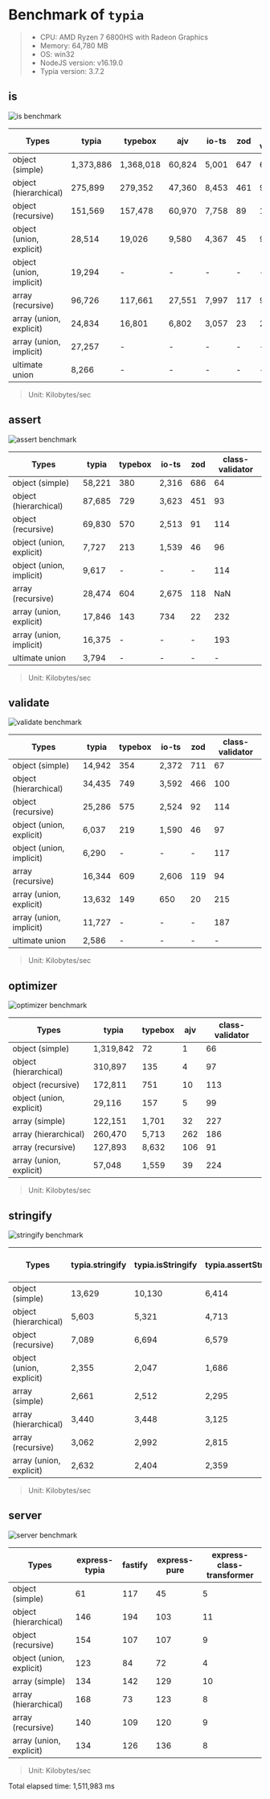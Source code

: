 # Benchmark of `typia`
> - CPU: AMD Ryzen 7 6800HS with Radeon Graphics
> - Memory: 64,780 MB
> - OS: win32
> - NodeJS version: v16.19.0
> - Typia version: 3.7.2


## is
![is benchmark](images/is.svg)

 Types | typia | typebox | ajv | io-ts | zod | class-validator 
-------|------|------|------|------|------|------
 object (simple) | 1,373,886 | 1,368,018 | 60,824 | 5,001 | 647 | 65 
 object (hierarchical) | 275,899 | 279,352 | 47,360 | 8,453 | 461 | 96 
 object (recursive) | 151,569 | 157,478 | 60,970 | 7,758 | 89 | 114 
 object (union, explicit) | 28,514 | 19,026 | 9,580 | 4,367 | 45 | 97 
 object (union, implicit) | 19,294 |  -  |  -  |  -  |  -  |  -  
 array (recursive) | 96,726 | 117,661 | 27,551 | 7,997 | 117 | 96 
 array (union, explicit) | 24,834 | 16,801 | 6,802 | 3,057 | 23 | 233 
 array (union, implicit) | 27,257 |  -  |  -  |  -  |  -  |  -  
 ultimate union | 8,266 |  -  |  -  |  -  |  -  |  -  

> Unit: Kilobytes/sec




## assert
![assert benchmark](images/assert.svg)

 Types | typia | typebox | io-ts | zod | class-validator 
-------|------|------|------|------|------
 object (simple) | 58,221 | 380 | 2,316 | 686 | 64 
 object (hierarchical) | 87,685 | 729 | 3,623 | 451 | 93 
 object (recursive) | 69,830 | 570 | 2,513 | 91 | 114 
 object (union, explicit) | 7,727 | 213 | 1,539 | 46 | 96 
 object (union, implicit) | 9,617 |  -  |  -  |  -  | 114 
 array (recursive) | 28,474 | 604 | 2,675 | 118 | NaN 
 array (union, explicit) | 17,846 | 143 | 734 | 22 | 232 
 array (union, implicit) | 16,375 |  -  |  -  |  -  | 193 
 ultimate union | 3,794 |  -  |  -  |  -  |  -  

> Unit: Kilobytes/sec




## validate
![validate benchmark](images/validate.svg)

 Types | typia | typebox | io-ts | zod | class-validator 
-------|------|------|------|------|------
 object (simple) | 14,942 | 354 | 2,372 | 711 | 67 
 object (hierarchical) | 34,435 | 749 | 3,592 | 466 | 100 
 object (recursive) | 25,286 | 575 | 2,524 | 92 | 114 
 object (union, explicit) | 6,037 | 219 | 1,590 | 46 | 97 
 object (union, implicit) | 6,290 |  -  |  -  |  -  | 117 
 array (recursive) | 16,344 | 609 | 2,606 | 119 | 94 
 array (union, explicit) | 13,632 | 149 | 650 | 20 | 215 
 array (union, implicit) | 11,727 |  -  |  -  |  -  | 187 
 ultimate union | 2,586 |  -  |  -  |  -  |  -  

> Unit: Kilobytes/sec




## optimizer
![optimizer benchmark](images/optimizer.svg)

 Types | typia | typebox | ajv | class-validator 
-------|------|------|------|------
 object (simple) | 1,319,842 | 72 | 1 | 66 
 object (hierarchical) | 310,897 | 135 | 4 | 97 
 object (recursive) | 172,811 | 751 | 10 | 113 
 object (union, explicit) | 29,116 | 157 | 5 | 99 
 array (simple) | 122,151 | 1,701 | 32 | 227 
 array (hierarchical) | 260,470 | 5,713 | 262 | 186 
 array (recursive) | 127,893 | 8,632 | 106 | 91 
 array (union, explicit) | 57,048 | 1,559 | 39 | 224 

> Unit: Kilobytes/sec




## stringify
![stringify benchmark](images/stringify.svg)

 Types | typia.stringify | typia.isStringify | typia.assertStringify | fast-json-stringify | JSON.stringify | class-transformer 
-------|------|------|------|------|------|------
 object (simple) | 13,629 | 10,130 | 6,414 | 4,363 | 836 | 57 
 object (hierarchical) | 5,603 | 5,321 | 4,713 | 6,729 | 1,355 | 123 
 object (recursive) | 7,089 | 6,694 | 6,579 | 1,350 | 1,412 | 108 
 object (union, explicit) | 2,355 | 2,047 | 1,686 | 1,640 | 875 | 46 
 array (simple) | 2,661 | 2,512 | 2,295 | 4,023 | 1,835 | 118 
 array (hierarchical) | 3,440 | 3,448 | 3,125 | 5,715 | 1,631 | 106 
 array (recursive) | 3,062 | 2,992 | 2,815 | 1,483 | 1,514 | 106 
 array (union, explicit) | 2,632 | 2,404 | 2,359 | 1,751 | 1,908 | 92 

> Unit: Kilobytes/sec




## server
![server benchmark](images/server.svg)

 Types | express-typia | fastify | express-pure | express-class-transformer 
-------|------|------|------|------
 object (simple) | 61 | 117 | 45 | 5 
 object (hierarchical) | 146 | 194 | 103 | 11 
 object (recursive) | 154 | 107 | 107 | 9 
 object (union, explicit) | 123 | 84 | 72 | 4 
 array (simple) | 134 | 142 | 129 | 10 
 array (hierarchical) | 168 | 73 | 123 | 8 
 array (recursive) | 140 | 109 | 120 | 9 
 array (union, explicit) | 134 | 126 | 136 | 8 

> Unit: Kilobytes/sec







Total elapsed time: 1,511,983 ms
